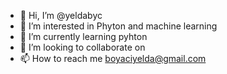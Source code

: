 - 👋 Hi, I’m @yeldabyc
- 👀 I’m interested in Phyton and machine learning 
- 🌱 I’m currently learning pyhton 
- 💞️ I’m looking to collaborate on
- 📫 How to reach me boyaciyelda@gmail.com

<!---
yeldabyc/yeldabyc is a ✨ special ✨ repository because its `README.md` (this file) appears on your GitHub profile.
You can click the Preview link to take a look at your changes.
--->
